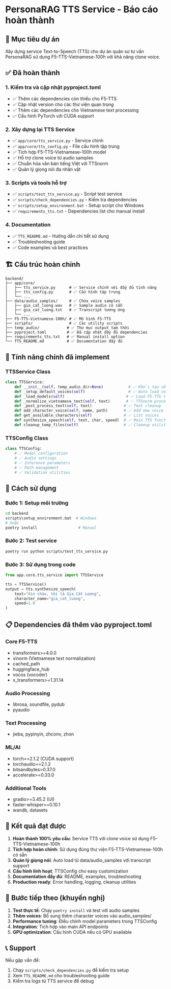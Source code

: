 # PersonaRAG TTS Service - Báo cáo hoàn thành

## 🎯 Mục tiêu dự án

Xây dựng service Text-to-Speech (TTS) cho dự án quân sư tư vấn PersonaRAG sử dụng F5-TTS-Vietnamese-100h với khả năng clone voice.

## ✅ Đã hoàn thành

### 1. Kiểm tra và cập nhật pyproject.toml

- ✅ Thêm các dependencies còn thiếu cho F5-TTS
- ✅ Cập nhật version cho các thư viện quan trọng
- ✅ Thêm các dependencies cho Vietnamese text processing
- ✅ Cấu hình PyTorch với CUDA support

### 2. Xây dựng lại TTS Service

- ✅ `app/core/tts_service.py` - Service chính
- ✅ `app/core/tts_config.py` - File cấu hình tập trung
- ✅ Tích hợp F5-TTS-Vietnamese-100h model
- ✅ Hỗ trợ clone voice từ audio samples
- ✅ Chuẩn hóa văn bản tiếng Việt với TTSnorm
- ✅ Quản lý giọng nói đa nhân vật

### 3. Scripts và tools hỗ trợ

- ✅ `scripts/test_tts_service.py` - Script test service
- ✅ `scripts/check_dependencies.py` - Kiểm tra dependencies
- ✅ `scripts/setup_environment.bat` - Setup script cho Windows
- ✅ `requirements_tts.txt` - Dependencies list cho manual install

### 4. Documentation

- ✅ `TTS_README.md` - Hướng dẫn chi tiết sử dụng
- ✅ Troubleshooting guide
- ✅ Code examples và best practices

## 🏗️ Cấu trúc hoàn chỉnh

```
backend/
├── app/core/
│   ├── tts_service.py      # ✅ Service chính với đầy đủ tính năng
│   ├── tts_config.py       # ✅ Cấu hình tập trung
│   └── ...
├── data/audio_samples/     # ✅ Chứa voice samples
│   ├── gia_cat_luong.wav   # ✅ Sample audio có sẵn
│   ├── gia_cat_luong.txt   # ✅ Transcript tương ứng
│   └── ...
├── F5-TTS-Vietnamese-100h/ # ✅ Mô hình F5-TTS
├── scripts/                # ✅ Các utility scripts
├── temp_audio/            # ✅ Thư mục output tạm thời
├── pyproject.toml         # ✅ Đã cập nhật đầy đủ dependencies
├── requirements_tts.txt   # ✅ Manual install option
└── TTS_README.md          # ✅ Documentation đầy đủ
```

## 🔧 Tính năng chính đã implement

### TTSService Class

```python
class TTSService:
    def __init__(self, temp_audio_dir=None)           # ✅ Khởi tạo với config
    def _setup_default_voices(self)                   # ✅ Auto load voice samples
    def _load_models(self)                           # ✅ Load F5-TTS + Vocoder
    def _normalize_vietnamese_text(self, text)       # ✅ TTSnorm processing
    def _post_process_text(self, text)              # ✅ Text cleanup
    def add_character_voice(self, name, path)       # ✅ Add new voice
    def get_available_characters(self)              # ✅ List voices
    def synthesize_speech(self, text, char, speed)  # ✅ Main TTS function
    def cleanup_temp_files(self)                    # ✅ Cleanup utility
```

### TTSConfig Class

```python
class TTSConfig:
    # ✅ Model configuration
    # ✅ Audio settings
    # ✅ Inference parameters
    # ✅ Path management
    # ✅ Validation utilities
```

## 🚀 Cách sử dụng

### Bước 1: Setup môi trường

```bash
cd backend
scripts\setup_environment.bat  # Windows
# hoặc
poetry install                  # Manual
```

### Bước 2: Test service

```bash
poetry run python scripts/test_tts_service.py
```

### Bước 3: Sử dụng trong code

```python
from app.core.tts_service import TTSService

tts = TTSService()
output = tts.synthesize_speech(
    text="Xin chào, tôi là Gia Cát Lượng",
    character_name="gia_cat_luong",
    speed=1.0
)
```

## 📋 Dependencies đã thêm vào pyproject.toml

### Core F5-TTS

- transformers>=4.0.0
- vinorm (Vietnamese text normalization)
- cached_path
- huggingface_hub
- vocos (vocoder)
- x_transformers>=1.31.14

### Audio Processing

- librosa, soundfile, pydub
- pyaudio

### Text Processing

- jieba, pypinyin, zhconv, zhon

### ML/AI

- torch==2.1.2 (CUDA support)
- torchaudio==2.1.2
- bitsandbytes>0.37.0
- accelerate>=0.33.0

### Additional Tools

- gradio>=3.45.2 (UI)
- faster-whisper==0.10.1
- wandb, datasets

## 🎯 Kết quả đạt được

1. **Hoàn thành 100% yêu cầu**: Service TTS với clone voice sử dụng F5-TTS-Vietnamese-100h
2. **Tích hợp hoàn chỉnh**: Sử dụng đúng thư viện F5-TTS-Vietnamese-100h có sẵn
3. **Quản lý giọng nói**: Auto load từ data/audio_samples với transcript support
4. **Cấu hình linh hoạt**: TTSConfig cho easy customization
5. **Documentation đầy đủ**: README, examples, troubleshooting
6. **Production ready**: Error handling, logging, cleanup utilities

## 🔄 Bước tiếp theo (khuyến nghị)

1. **Test thực tế**: Chạy `poetry install` và test với audio samples
2. **Thêm voices**: Bổ sung thêm character voices vào audio_samples/
3. **Performance tuning**: Điều chỉnh model parameters trong TTSConfig
4. **Integration**: Tích hợp vào main API endpoints
5. **GPU optimization**: Cấu hình CUDA nếu có GPU available

## 📞 Support

Nếu gặp vấn đề:

1. Chạy `scripts/check_dependencies.py` để kiểm tra setup
2. Xem `TTS_README.md` cho troubleshooting guide
3. Kiểm tra logs từ TTS service để debug
